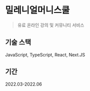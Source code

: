 # 밀레니얼머니스쿨
> 유료 온라인 강의 및 커뮤니티 서비스


## 기술 스택
JavaScript, TypeScript, React, Next.JS

## 기간
2022.03-2022.06
